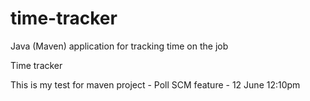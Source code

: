 # time-tracker
Java (Maven) application for tracking time on the job

Time tracker

This is my test for maven project - Poll SCM feature - 12 June 12:10pm
